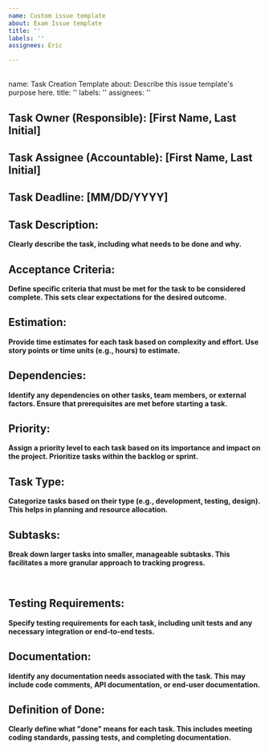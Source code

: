 ```yaml
---
name: Custom issue template
about: Exam Issue template
title: ''
labels: ''
assignees: Eric

---
```


<br>
name: Task Creation Template
about: Describe this issue template's purpose here.
title: ''
labels: ''
assignees: ''

<br>

## Task Owner (Responsible): [First Name, Last Initial]

## Task Assignee (Accountable): [First Name, Last Initial]

## Task Deadline: [MM/DD/YYYY]

## Task Description:

**Clearly describe the task, including what needs to be done and why.**

## Acceptance Criteria:

**Define specific criteria that must be met for the task to be considered complete. This sets clear expectations for the desired outcome.**

## Estimation:

**Provide time estimates for each task based on complexity and effort. Use story points or time units (e.g., hours) to estimate.**

## Dependencies:

**Identify any dependencies on other tasks, team members, or external factors. Ensure that prerequisites are met before starting a task.**

## Priority:

**Assign a priority level to each task based on its importance and impact on the project. Prioritize tasks within the backlog or sprint.**

## Task Type:

**Categorize tasks based on their type (e.g., development, testing, design). This helps in planning and resource allocation.**

## Subtasks:

**Break down larger tasks into smaller, manageable subtasks. This facilitates a more granular approach to tracking progress.**

<br>

## Testing Requirements:

**Specify testing requirements for each task, including unit tests and any necessary integration or end-to-end tests.**

## Documentation:
**Identify any documentation needs associated with the task. This may include code comments, API documentation, or end-user documentation.**

## Definition of Done:

**Clearly define what "done" means for each task. This includes meeting coding standards, passing tests, and completing documentation.**
